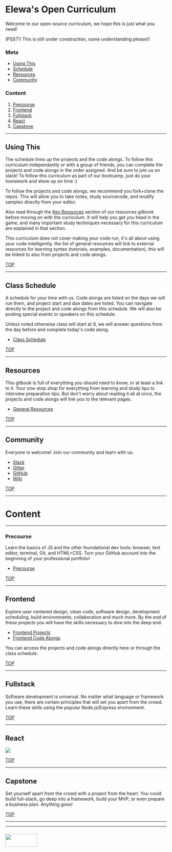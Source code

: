 # Elewa's Open Curriculum

Welcome to our open-source curriculum, we hope this is just what you need! 
  
(PSST!! This is still under construction, some understanding please!)

### Meta
* [Using This](#using-this) 
* [Schedule](#class-schedule)
* [Resources](#resources)
* [Community](#community)

### Content
1. [Precourse](#precourse) 
2. [Frontend](#frontend)
3. [Fullstack](#fullstack)
4. [React](#react)
5. [Capstone](#capstone)

---

## Using This

The schedule lines up the projects and the code alongs. To follow this curriculum independantly or with a group of friends, you can complete the projects and code alongs in the order assigned.  And be sure to join us on slack!  To follow this curriculum as part of our bootcamp, just do your homework and show up on time :)

To follow the projects and code alongs, we recommend you fork+clone the repos.  This will allow you to take notes, study sourcecode, and modify samples directly from your editor.

Also read through the [Key Resources]() section of our resources gitbook before moving on with the curriculum.  It will help you get you head in the game, and many important study techniques necessary for this curriculum are explained in that section.

This curriculum does not cover making your code run, it's all about using your code intelligently. the list of general resources will link to external resources for learning syntax (tutorials, examples, documentation), this will be linked to also from projects and code alongs.

[TOP](#elewas-open-curriculum)

---


## Class Schedule

A schedule for your time with us. Code alongs are listed on the days we will run them, and project start and due dates are listed. You can navigate directly to the project and code alongs from this schedule.  We will also be posting special events or speakers on this schedule.  

Unless noted otherwise class will start at 9, we will answer questions from the day before and complete today's code along.  

* [Class Schedule](https://elewa-academy.github.io/April-2018)

[TOP](#elewas-open-curriculum)

---


## Resources

This gitbook is full of everything you should need to know, or at least a link to it.  Your one-stop shop for everything from learning and study tips to interview preparation tips.  But don't worry about reading it all at once, the projects and code alongs will link you to the relevant pages. 

* [General Resources](https://elewa-academy.github.io/General-Resources) 

[TOP](#elewas-open-curriculum)


---
## Community

Everyone is welcome!  Join our community and learn with us.  
* [Slack](https://join.slack.com/t/elewa-academy/shared_invite/enQtMjk4OTA3OTM1NjIwLTA2ZmQ0NDVhNjQxZWM2NjNhNmMyNmVhZGNhZmJmZTY1OWQ4Nzc0ZTkzZGE3NjdiYTYwYThlNzI3YTg2NGM5MGM)
* [Gitter](https://gitter.im/elewa-academy/Lobby)
* [GitHub](https://github.com/elewa-academy)
* [Wiki](https://github.com/elewa-academy/elewa-academy.github.io/wiki)

[TOP](#elewas-open-curriculum)

---
# Content
---

### Precourse

Learn the basics of JS and the other foundational dev tools: browser, text editor, terminal, Git, and HTML+CSS.  Turn your GitHub account into the beginning of your professional portfolio!

* [Precourse](https://elewa-academy.github.io/April-Precourse)

[TOP](#elewas-open-curriculum)

---

## Frontend

Explore user centered design, clean code, software design, development scheduling, build environments, collaboration and much more. By the end of these projects you will have the skills necessary to dive into the deep end.  

* [Frontend Projects](https://elewa-academy.github.io/Frontend-Projects) 
* [Frontend Code Alongs](https://elewa-academy.github.io/Frontend-Code-Alongs)

You can access the projects and code alongs directly here or through the class schedule.

[TOP](#elewas-open-curriculum)

---

## Fullstack

Software development is universal.  No matter what language or framework you use, there are certain principles that will set you apart from the crowd.  Learn these skills using the popular Node.js/Express environment.



[TOP](#elewas-open-curriculum)

---

## React

![](https://blogcdn1.secureserver.net/wp-content/uploads/2016/04/reactjs-meme-e1460585930658.png)

[TOP](#elewas-open-curriculum)

---

## Capstone


Set yourself apart from the crowd with a project from the heart.  You could build full-stack, go deep into a framework, build your MVP, or even prepare a business plan.  Anything goes!

[TOP](#elewas-open-curriculum)



___
___
### <a href="http://elewa.education/blog" target="_blank"><img src="https://user-images.githubusercontent.com/18554853/34921062-506450ae-f97d-11e7-875f-6feeb26ad72d.png" width="100" height="40"/></a>
